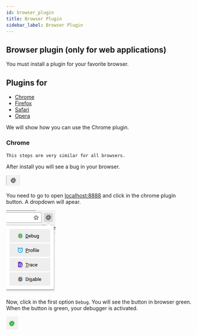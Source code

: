 ```yaml
---
id: browser_plugin
title: Browser Plugin
sidebar_label: Browser Plugin
---
```


## Browser plugin (only for web applications)

You must install a plugin for your favorite browser.

## Plugins for
- [Chrome](https://chrome.google.com/webstore/detail/xdebug-helper/eadndfjplgieldjbigjakmdgkmoaaaoc)
- [Firefox](https://addons.mozilla.org/pt-br/firefox/addon/the-easiest-xdebug/)
- [Safari](https://github.com/benmatselby/xdebug-toggler)
- [Opera](https://addons.opera.com/addons/extensions/details/xdebug-launcher/?display=en)

We will show how you can use the Chrome plugin.

### Chrome

```
This steps are very similar for all browsers.
```

After install you will see a bug in your browser.

<img src="/images/chrome-plugin-disabled.png">

You need to go to open <a href="http://localhost:8888/" target="_blank">localhost:8888</a> and click in the chrome plugin button. A dropdown will apear.


<img src="/images/chrome-dropdown-plugin.png">


Now, click in the first option `Debug`.
You will see the button in browser green. When the button is green, your debugger is activated.

<img src="/images/chrome-plugin-enabled.png">
